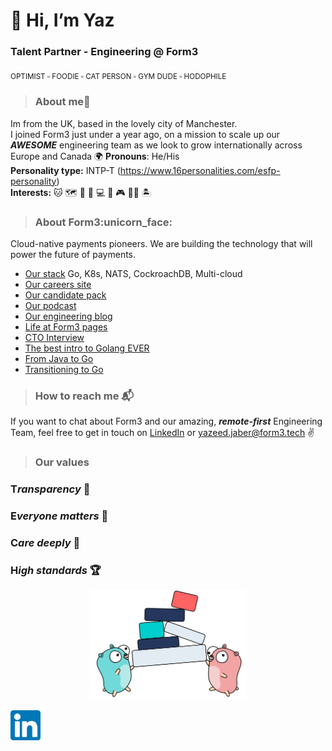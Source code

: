 # :wave: Hi, I’m Yaz
### Talent Partner - Engineering @ Form3<br>
<sub>OPTIMIST :white_small_square: FOODIE :white_small_square: CAT PERSON :white_small_square: GYM DUDE :white_small_square: HODOPHILE</sub>
>### About me:man:
Im from the UK, based in the lovely city of Manchester.<br> I joined Form3 just under a year ago, on a mission to scale up our ***AWESOME*** engineering team as we look to grow internationally across Europe and Canada :earth_africa:
**Pronouns**: He/His<br>
**Personality type:** INTP-T (https://www.16personalities.com/esfp-personality)<br>
**Interests:** 🐱 🗺 🥾 🍕 💻 🏉 🎮 🏋🏼 🏝
<div style="page-break-after: always;"></div>

>### About Form3:unicorn_face:
Cloud-native payments pioneers. We are building the technology that will power the future of payments.<br>
<!-- Add anything to say to candidates below-->
- [Our stack](https://stackshare.io/form3/main) Go, K8s, NATS, CockroachDB, Multi-cloud
- [Our careers site](https://www.form3.tech/careers)
- [Our candidate pack](https://github.com/form3tech-oss/candidate-pack)
- [Our podcast](https://techpodcast.form3.tech/)
- [Our engineering blog](https://www.form3.tech/engineering/content)
- [Life at Form3 pages](https://www.form3.tech/engineering/life-at-form3)
- [CTO Interview](https://medium.com/tech-captains/cto-interview-steve-cook-revolutionising-the-banking-infrastructure-4f92830e2441)
- [The best intro to Golang EVER](https://www.youtube.com/watch?v=B1UP16OJpys)
- [From Java to Go](https://www.linkedin.com/posts/adelina-simion_alwaysbelearning-javaengineer-golang-activity-6942030092495687680-LbNw?utm_source=linkedin_share&utm_medium=member_desktop_web)
- [Transitioning to Go](https://techpodcast.form3.tech/episodes/ep-24-tech-moving-to-go)
>### How to reach me :mailbox_with_mail:
If you want to chat about Form3 and our amazing, ***remote-first*** Engineering Team, feel free to get in touch on [LinkedIn](https://www.linkedin.com/in/yazeed-jaber-a12091171/) or yazeed.jaber@form3.tech :v:
>### Our values
### T***ransparency*** :eyes:
### E***veryone matters*** :busts_in_silhouette:
### C***are deeply*** :revolving_hearts:
### H***igh standards*** :trophy:
<!---
yazeed-jaber-form3/yazeed-jaber-form3 is a :sparkles: special :sparkles: repository because its `README.md` (this file) appears on your GitHub profile.
You can click the Preview link to take a look at your changes.
--->
<p align="center">
 <img src="https://github.com/adelina-simion-form3/adelina-simion-form3/blob/main/StackGophers.png?raw=true" width="50%"/>
</p>
<a href="https://www.linkedin.com/in/yazeed-jaber-a12091171/" target="_blank">  <!--Change my link on this line-->
   <img src="https://github.com/adelina-simion-form3/adelina-simion-form3/blob/main/linkedin.png?raw=true" width="48"/>
</a>




